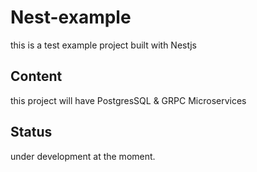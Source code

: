 # Nest-example
this is a test example project built with Nestjs

## Content
this project will have PostgresSQL & GRPC Microservices

## Status
under development at the moment.